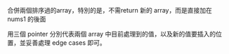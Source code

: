 合併兩個排序過的array，特別的是，不需return 新的 array，而是直接加在 nums1 的後面

用三個 pointer 分別代表兩個 array 中目前處理到的值，以及新的值要插入的位置，並妥善處理 edge cases 即可。